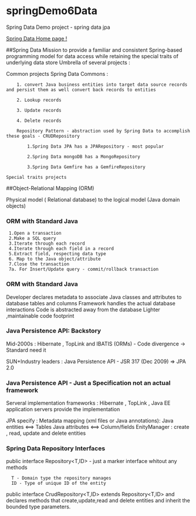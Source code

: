 # springDemo6Data
  Spring Data Demo project - spring data jpa
  
  <a href="https://spring.io/projects/spring-data" target="_blank">Spring Data Home page !</a>
  
  
##Spring Data
  Mission to provide a familiar and consistent Spring-based programming model for data access while retaining the special traits
  of underlying data store
  Umbrella of several projects :
  
   Common projects
   	Spring Data Commons : 
   	
   	    1. convert Java business entities into target data source records and persist them as well convert back records to entities
   	    
   	    2. Lookup records
   	    
   	    3. Update records
   	   
   	    4. Delete records
   	    
   	    Repository Pattern - abstraction used by Spring Data to accomplish these goals - CRUDRepository
   	    
   	    	1.Spring Data JPA has a JPARepository - most popular
   	   		
   	   		2.Spring Data mongoDB has a MongoRepository
   	    	
   	    	3.Spring Data Gemfire has a GemfireRepository
   	    
  	Special traits projects
  	
##Object-Relational Mapping (ORM)

   Physical model ( Relational database) to the logical model (Java domain objects)
   
### ORM with Standard Java 
     1.Open a transaction
     2.Make a SQL query
     3.Iterate through each record 
     4.Iterate through each field in a record 
     5.Extract field, respecting data type
     6. Map to the Java object/attribute
     7.Close the transaction
     7a. For Insert/Update query - commit/rollback transaction
       
### ORM with Standard Java     
        
  Developer declares metadata to associate Java classes and attributes to database tables and columns
  Framework handles the actual database interactions
  Code is abstracted away from the database
  Lighter ,maintainable code footprint
   
### Java Persistence API: Backstory
   Mid-2000s : Hibernate , TopLink and IBATIS   (ORMs) - Code divergence -> Standard need it
   
   SUN+Industry leaders : Java Persistence API - JSR 317 (Dec 2009) => JPA 2.0
   
### Java Persistence API - Just a Specification  not an actual framework  
   
  Serveral implementation frameworks : Hibernate , TopLink , Java EE application servers provide the implementation
  
  JPA specify :
    Metadata mapping (xml files or Java annotations):
 			 Java entities <==> Tables
 			 Java attributes <==> Column/fields
 	EnityManager : create , read, update and delete entities		 
     	    
### Spring Data Repository Interfaces
  
  public interface Repository<T,ID> - just a marker interface whitout any methods
      
      T - Domain type the repository manages
      ID - Type of unique ID of the entity
      
  public interface CrudRepository<T,ID> extends Repository<T,ID>  and declares methods that create,update,read and delete entities and inherit the bounded type parameters.
      
        
   
  
  